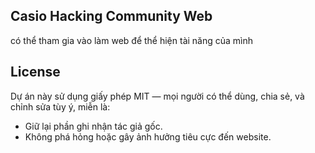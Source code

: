 Casio Hacking Community Web
---
có thể tham gia vào làm web để thể hiện tài năng của mình

## License
Dự án này sử dụng giấy phép MIT — mọi người có thể dùng, chia sẻ, và chỉnh sửa tùy ý, miễn là:
- Giữ lại phần ghi nhận tác giả gốc.
- Không phá hỏng hoặc gây ảnh hưởng tiêu cực đến website.
